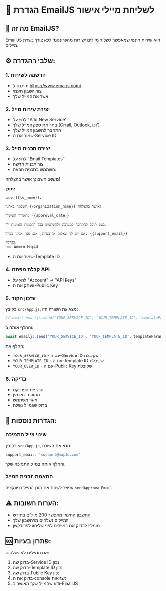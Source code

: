 # 📧 הגדרת EmailJS לשליחת מיילי אישור

## 🚀 מה זה EmailJS?
EmailJS הוא שירות חינמי שמאפשר לשלוח מיילים ישירות מהפרונטנד ללא צורך בשרת מיילים.

## ⚙️ שלבי ההגדרה:

### 1. הרשמה לשירות
- היכנס ל: https://www.emailjs.com/
- צור חשבון חינמי
- אשר את המייל שלך

### 2. יצירת שירות מייל
- לחץ על "Add New Service"
- בחר את ספק המייל שלך (Gmail, Outlook, וכו')
- התחבר לחשבון המייל שלך
- שמור את ה-Service ID

### 3. יצירת תבנית מייל
- לחץ על "Email Templates"
- צור תבנית חדשה
- השתמש בתבנית הבאה:

**נושא:** חשבונך אושר בהצלחה!

**תוכן:**
```
שלום {{to_name}},

חשבונך בארגון {{organization_name}} אושר בהצלחה!

תאריך האישור: {{approval_date}}

כעת תוכל להתחבר למערכת ולהשתמש בכל התכונות הזמינות לך.

אם יש לך שאלות או בעיות, אנא פנה אלינו במייל: {{support_email}}

בברכה,
צוות Admin-Map4U
```

- שמור את ה-Template ID

### 4. קבלת מפתח API
- לחץ על "Account" -> "API Keys"
- העתק את ה-Public Key

### 5. עדכון הקוד
בקובץ `src/App.js`, מצא את השורה הזו:
```javascript
// await emailjs.send('YOUR_SERVICE_ID', 'YOUR_TEMPLATE_ID', templateParams, 'YOUR_USER_ID');
```

והחלף אותה ב:
```javascript
await emailjs.send('YOUR_SERVICE_ID', 'YOUR_TEMPLATE_ID', templateParams, 'YOUR_USER_ID');
```

החלף את:
- `YOUR_SERVICE_ID` - עם ה-Service ID שקיבלת
- `YOUR_TEMPLATE_ID` - עם ה-Template ID שקיבלת  
- `YOUR_USER_ID` - עם ה-Public Key שקיבלת

### 6. בדיקה
- הרץ את הפרויקט
- התחבר כאדמין
- אשר משתמש
- בדוק שהמייל נשלח

## 🔧 הגדרות נוספות:

### שינוי מייל התמיכה
בקובץ `src/App.js`, מצא את השורה:
```javascript
support_email: 'support@map4u.com'
```
והחלף אותה במייל התמיכה שלך.

### התאמת תבנית המייל
אפשר לשנות את תוכן המייל בפונקציה `sendApprovalEmail`.

## ⚠️ הערות חשובות:
- החשבון החינמי מאפשר 200 מיילים בחודש
- המיילים נשלחים מהחשבון שלך
- מומלץ לבדוק את המיילים לפני שליחה לפרודקשן

## 🆘 פתרון בעיות:
אם המיילים לא נשלחים:
1. בדוק שה-Service ID נכון
2. בדוק שה-Template ID נכון
3. בדוק שה-Public Key נכון
4. בדוק את ה-console לשגיאות
5. ודא שהמייל שלך מאושר ב-EmailJS
